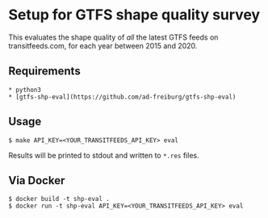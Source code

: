 # Setup for GTFS shape quality survey

This evaluates the shape quality of *all* the latest GTFS feeds on transitfeeds.com, for each year between 2015 and 2020.

## Requirements

	* python3
	* [gtfs-shp-eval](https://github.com/ad-freiburg/gtfs-shp-eval)

## Usage

    $ make API_KEY=<YOUR_TRANSITFEEDS_API_KEY> eval

Results will be printed to stdout and written to `*.res` files.

## Via Docker

    $ docker build -t shp-eval .
    $ docker run -t shp-eval API_KEY=<YOUR_TRANSITFEEDS_API_KEY> eval
